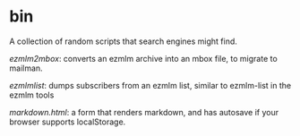 bin
===

A collection of random scripts that search engines might find.

*ezmlm2mbox*: converts an ezmlm archive into an mbox file, to migrate to mailman.

*ezmlmlist*: dumps subscribers from an ezmlm list, similar to ezmlm-list in the ezmlm tools

*markdown.html*: a form that renders markdown, and has autosave if your browser supports localStorage.
